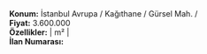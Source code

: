 ## 

**Konum:** İstanbul Avrupa / Kağıthane / Gürsel Mah. /  
**Fiyat:** 3.600.000  
**Özellikler:**  |  m² |   
**İlan Numarası:** 

